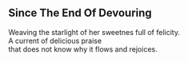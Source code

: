 Since The End Of Devouring
--------------------------
Weaving the starlight of her sweetnes full of felicity.  
A current of delicious praise  
that does not know why it flows and rejoices.  
